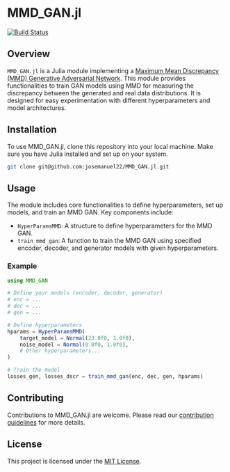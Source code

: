 # MMD_GAN.jl

[![Build Status](https://github.com/josemanuel22/MMD_GAN.jl/actions/workflows/CI.yml/badge.svg?branch=main)](https://github.com/josemanuel22/MMD_GAN.jl/actions/workflows/CI.yml?query=branch%3Amain)

## Overview
`MMD_GAN.jl` is a Julia module implementing a [Maximum Mean Discrepancy (MMD) Generative Adversarial Network](https://arxiv.org/pdf/1705.08584.pdf). This module provides functionalities to train GAN models using MMD for measuring the discrepancy between the generated and real data distributions. It is designed for easy experimentation with different hyperparameters and model architectures. 

## Installation
To use MMD_GAN.jl, clone this repository into your local machine. Make sure you have Julia installed and set up on your system.

```bash
git clone git@github.com:josemanuel22/MMD_GAN.jl.git
```

## Usage
The module includes core functionalities to define hyperparameters, set up models, and train an MMD GAN. Key components include:

- `HyperParamsMMD`: A structure to define hyperparameters for the MMD GAN.
- `train_mmd_gan`: A function to train the MMD GAN using specified encoder, decoder, and generator models with given hyperparameters.

### Example
```julia
using MMD_GAN

# Define your models (encoder, decoder, generator)
# enc = ...
# dec = ...
# gen = ...

# Define hyperparameters
hparams = HyperParamsMMD(
    target_model = Normal(23.0f0, 1.0f0),
    noise_model = Normal(0.0f0, 1.0f0),
    # Other hyperparameters...
)

# Train the model
losses_gen, losses_dscr = train_mmd_gan(enc, dec, gen, hparams)
```

## Contributing
Contributions to MMD_GAN.jl are welcome. Please read our [contribution guidelines](CONTRIBUTING.md) for more details.

## License
This project is licensed under the [MIT License](LICENSE).

